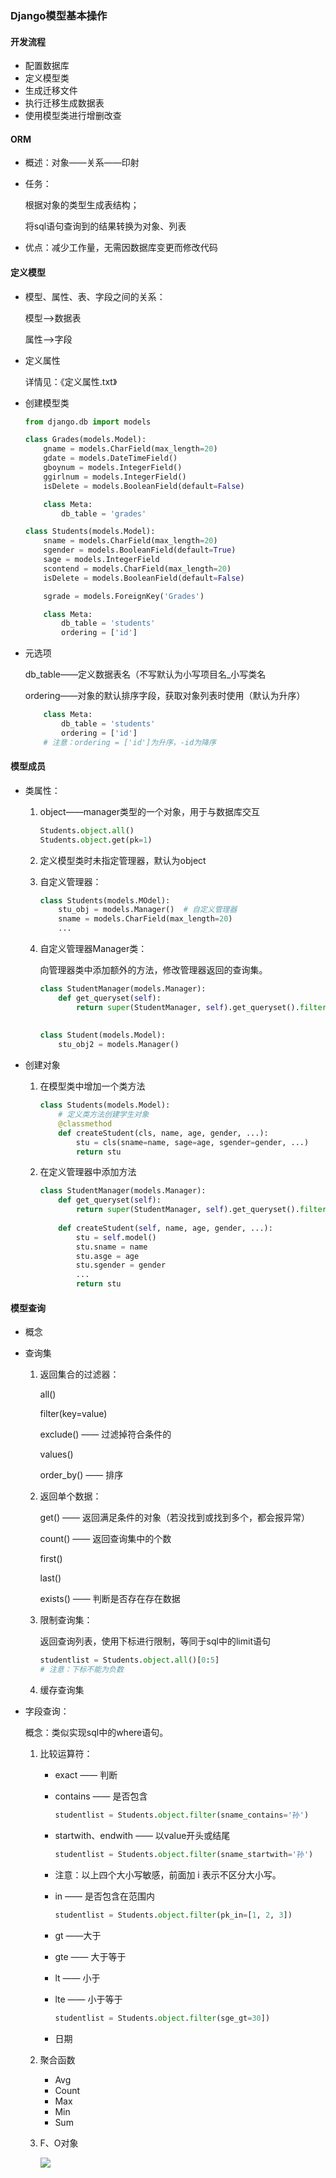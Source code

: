 ### Django模型基本操作

#### 开发流程

* 配置数据库
* 定义模型类
* 生成迁移文件
* 执行迁移生成数据表
* 使用模型类进行增删改查

#### ORM

* 概述：对象——关系——印射

* 任务：

  根据对象的类型生成表结构；

  将sql语句查询到的结果转换为对象、列表

* 优点：减少工作量，无需因数据库变更而修改代码



#### 定义模型

* 模型、属性、表、字段之间的关系：

  模型——>数据表

  属性——>字段

* 定义属性

  详情见：《定义属性.txt》

* 创建模型类

  ```python
  from django.db import models
  
  class Grades(models.Model):
      gname = models.CharField(max_length=20)
      gdate = models.DateTimeField()
      gboynum = models.IntegerField()
      ggirlnum = models.IntegerField()
      isDelete = models.BooleanField(default=False)
  
      class Meta:
          db_table = 'grades'
  
  class Students(models.Model):
      sname = models.CharField(max_length=20)
      sgender = models.BooleanField(default=True)
      sage = models.IntegerField
      scontend = models.CharField(max_length=20)
      isDelete = models.BooleanField(default=False)
  
      sgrade = models.ForeignKey('Grades')
  
      class Meta:
          db_table = 'students'
          ordering = ['id']
  ```

* 元选项

  db_table——定义数据表名（不写默认为小写项目名_小写类名

  ordering——对象的默认排序字段，获取对象列表时使用（默认为升序）

  ```python
      class Meta:
          db_table = 'students'
          ordering = ['id']
      # 注意：ordering = ['id']为升序，-id为降序
  ```

#### 模型成员

* 类属性：

  1. object——manager类型的一个对象，用于与数据库交互

     ```python
     Students.object.all()
     Students.object.get(pk=1)
     ```

  2. 定义模型类时未指定管理器，默认为object

  3. 自定义管理器：

     ```python
     class Students(models.MOdel):
         stu_obj = models.Manager()  # 自定义管理器
         sname = models.CharField(max_length=20)
         ...
     ```

  4. 自定义管理器Manager类：

     向管理器类中添加额外的方法，修改管理器返回的查询集。

     ```python
     class StudentManager(models.Manager):
         def get_queryset(self):
             return super(StudentManager, self).get_queryset().filter(isDelete=False)
         
         
     class Student(models.Model):
         stu_obj2 = models.Manager()
     ```

* 创建对象

  1. 在模型类中增加一个类方法

     ```python
     class Students(models.Model):
         # 定义类方法创建学生对象
         @classmethod
         def createStudent(cls, name, age, gender, ...):
             stu = cls(sname=name, sage=age, sgender=gender, ...)
             return stu
     ```

  2. 在定义管理器中添加方法

     ```python
     class StudentManager(models.Manager):
         def get_queryset(self):
             return super(StudentManager, self).get_queryset().filter(isDelete=False)
         
         def createStudent(self, name, age, gender, ...):
             stu = self.model()
             stu.sname = name
             stu.asge = age
             stu.sgender = gender
             ...
             return stu
     ```

#### 模型查询

* 概念

* 查询集

  1. 返回集合的过滤器：

     all()

     filter(key=value)

     exclude() —— 过滤掉符合条件的

     values() 

     order_by() —— 排序

  2. 返回单个数据：

     get() —— 返回满足条件的对象（若没找到或找到多个，都会报异常）

     count() —— 返回查询集中的个数

     first()

     last()

     exists() —— 判断是否存在存在数据

  3. 限制查询集：

     返回查询列表，使用下标进行限制，等同于sql中的limit语句

     ```python
     studentlist = Students.object.all()[0:5]
     # 注意：下标不能为负数
     ```

  4. 缓存查询集

* 字段查询：

  概念：类似实现sql中的where语句。

  1. 比较运算符：

     - exact —— 判断

     - contains —— 是否包含

       ```python
       studentlist = Students.object.filter(sname_contains='孙')
       ```

     - startwith、endwith —— 以value开头或结尾

       ```python
       studentlist = Students.object.filter(sname_startwith='孙')
       ```

     - 注意：以上四个大小写敏感，前面加 i 表示不区分大小写。

     - in —— 是否包含在范围内

       ```python
       studentlist = Students.object.filter(pk_in=[1, 2, 3])
       ```

     - gt ——大于

     - gte —— 大于等于

     - lt —— 小于

     - lte —— 小于等于

       ```python
       studentlist = Students.object.filter(sge_gt=30])
       ```

     - 日期

  2. 聚合函数

     - Avg
     - Count
     - Max
     - Min
     - Sum

  3. F、O对象

     ![](G:\Github\Django\images\015.png)

  









